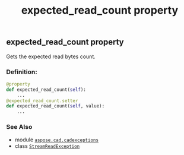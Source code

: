 ﻿---
title: expected_read_count property
second_title: Aspose.CAD for Python via .NET API References
description: 
type: docs
weight: 40
url: /aspose.cad.cadexceptions/streamreadexception/expected_read_count/
is_root: false
---

## expected_read_count property


Gets the expected read bytes count.
### Definition:
```python
@property
def expected_read_count(self):
    ...
@expected_read_count.setter
def expected_read_count(self, value):
    ...
```

### See Also
* module [`aspose.cad.cadexceptions`](../../)
* class [`StreamReadException`](/cad/python-net/aspose.cad.cadexceptions/streamreadexception)
